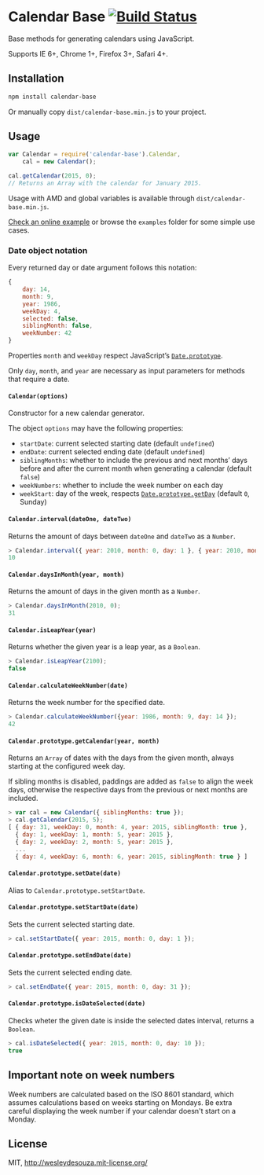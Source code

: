 # Calendar Base [![Build Status](https://travis-ci.org/WesleydeSouza/calendar-base.svg?branch=master)](https://travis-ci.org/WesleydeSouza/calendar-base)

Base methods for generating calendars using JavaScript.

Supports IE 6+, Chrome 1+, Firefox 3+, Safari 4+.


## Installation

```bash
npm install calendar-base
```

Or manually copy `dist/calendar-base.min.js` to your project.


## Usage
```js
var Calendar = require('calendar-base').Calendar,
    cal = new Calendar();

cal.getCalendar(2015, 0);
// Returns an Array with the calendar for January 2015.
```

Usage with AMD and global variables is available through `dist/calendar-base.min.js`.

[Check an online example](https://tonicdev.com/npm/calendar-base) or browse the `examples` folder for some simple use cases.


### Date object notation

Every returned day or date argument follows this notation:
```js
{
    day: 14,
    month: 9,
    year: 1986,
    weekDay: 4,
    selected: false,
    siblingMonth: false,
    weekNumber: 42
}
```

Properties `month` and `weekDay` respect JavaScript’s [`Date.prototype`](https://developer.mozilla.org/en-US/docs/Web/JavaScript/Reference/Global_Objects/Date/prototype).

Only `day`, `month`, and `year` are necessary as input parameters for methods that require a date.


#### `Calendar(options)`

Constructor for a new calendar generator.

The object `options` may have the following properties:

* `startDate`: current selected starting date (default `undefined`)
* `endDate`: current selected ending date (default `undefined`)
* `siblingMonths`: whether to include the previous and next months’ days before and after the current month when generating a calendar (default `false`)
* `weekNumbers`: whether to include the week number on each day
* `weekStart`: day of the week, respects [`Date.prototype.getDay`](https://developer.mozilla.org/en-US/docs/Web/JavaScript/Reference/Global_Objects/Date/getDay) (default `0`, Sunday)


#### `Calendar.interval(dateOne, dateTwo)`

Returns the amount of days between `dateOne` and `dateTwo` as a `Number`.

```js
> Calendar.interval({ year: 2010, month: 0, day: 1 }, { year: 2010, month: 0, day: 10 });
10
```


#### `Calendar.daysInMonth(year, month)`

Returns the amount of days in the given month as a `Number`.

```js
> Calendar.daysInMonth(2010, 0);
31
```


#### `Calendar.isLeapYear(year)`

Returns whether the given year is a leap year, as a `Boolean`.

```js
> Calendar.isLeapYear(2100);
false
```


#### `Calendar.calculateWeekNumber(date)`

Returns the week number for the specified date.

```js
> Calendar.calculateWeekNumber({year: 1986, month: 9, day: 14 });
42
```


#### `Calendar.prototype.getCalendar(year, month)`

Returns an `Array` of dates with the days from the given month, always starting at the configured week day.

If sibling months is disabled, paddings are added as `false` to align the week days, otherwise the respective days from the previous or next months are included.

```js
> var cal = new Calendar({ siblingMonths: true });
> cal.getCalendar(2015, 5);
[ { day: 31, weekDay: 0, month: 4, year: 2015, siblingMonth: true },
  { day: 1, weekDay: 1, month: 5, year: 2015 },
  { day: 2, weekDay: 2, month: 5, year: 2015 },
  ...
  { day: 4, weekDay: 6, month: 6, year: 2015, siblingMonth: true } ]
```


#### `Calendar.prototype.setDate(date)`

Alias to `Calendar.prototype.setStartDate`.


#### `Calendar.prototype.setStartDate(date)`

Sets the current selected starting date.

```js
> cal.setStartDate({ year: 2015, month: 0, day: 1 });
```


#### `Calendar.prototype.setEndDate(date)`

Sets the current selected ending date.

```js
> cal.setEndDate({ year: 2015, month: 0, day: 31 });
```


#### `Calendar.prototype.isDateSelected(date)`

Checks wheter the given date is inside the selected dates interval, returns a `Boolean`.

```js
> cal.isDateSelected({ year: 2015, month: 0, day: 10 });
true
```


## Important note on week numbers

Week numbers are calculated based on the ISO 8601 standard, which assumes calculations based on weeks starting on Mondays. Be extra careful displaying the week number if your calendar doesn't start on a Monday.


## License

MIT, http://wesleydesouza.mit-license.org/
